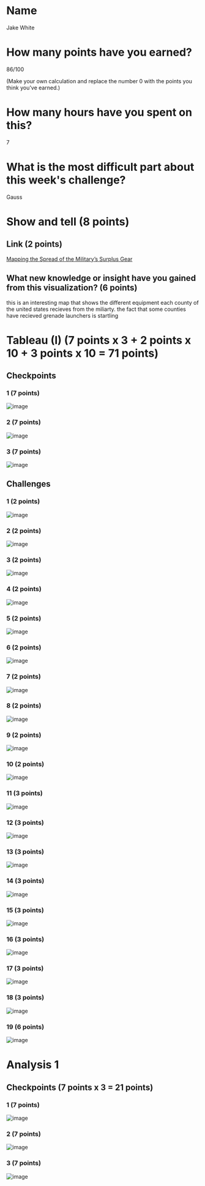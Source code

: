 # Name

Jake White

# How many points have you earned?

86/100

(Make your own calculation and replace the number 0 with the points you think you've earned.)

# How many hours have you spent on this?

7

# What is the most difficult part about this week's challenge?

Gauss

# Show and tell (8 points)

## Link (2 points)

[Mapping the Spread of the Military’s Surplus Gear](http://www.nytimes.com/interactive/2014/08/15/us/surplus-military-equipment-map.html?module=Search&mabReward=relbias%3Ar%2C%7B%221%22%3A%22RI%3A6%22%7D)

## What new knowledge or insight have you gained from this visualization? (6 points)

this is an interesting map that shows the different equipment each county of the united states recieves from the miliarty. the fact that some counties have recieved grenade launchers is startling 

# Tableau (I) (7 points x 3 + 2 points x 10 + 3 points x 10 = 71 points)

## Checkpoints

### 1 (7 points)

![image](http://i.imgur.com/DxtzssJ.png)

### 2 (7 points)

![image](http://i.imgur.com/iIVQC7x.png)

### 3 (7 points)

![image](http://i.imgur.com/DumjaeI.png)

## Challenges

### 1 (2 points)

![image](http://i.imgur.com/xBdECAI.png)

### 2 (2 points)

![image](http://i.imgur.com/hnPerkl.png)

### 3 (2 points)

![image](http://i.imgur.com/yIV0wOK.png)

### 4 (2 points)

![image](http://i.imgur.com/RIKXYF7.png)

### 5 (2 points)

![image](http://i.imgur.com/A9OXBh4.png)

### 6 (2 points)

![image](http://i.imgur.com/bbfbDjx.png)

### 7 (2 points)

![image](http://i.imgur.com/8GvpaB7.png)

### 8 (2 points)

![image](http://i.imgur.com/B9audT6.png)

### 9 (2 points)

![image](http://i.imgur.com/ytL6Qq0.png)

### 10 (2 points)

![image](http://i.imgur.com/jzq4u5H.png)

### 11 (3 points)

![image](http://i.imgur.com/jIs76Sy.png)

### 12 (3 points)

![image](http://i.imgur.com/mNlVbuH.png)

### 13 (3 points)

![image](http://i.imgur.com/IkFDIkY.png)

### 14 (3 points)

![image](http://i.imgur.com/Vf40EnP.png)

### 15 (3 points)

![image](http://i.imgur.com/3Nlz6PI.png)

### 16 (3 points)

![image](image.png?raw=true)

### 17 (3 points)

![image](http://i.imgur.com/BVEkz3D.png)

### 18 (3 points)

![image](http://i.imgur.com/teunAD7.png)

### 19 (6 points)

![image](http://i.imgur.com/PoaMskT.png)



# Analysis 1

## Checkpoints (7 points x 3 = 21 points)

### 1 (7 points)

![image](http://i.imgur.com/lpmRlSw.png)

### 2 (7 points)

![image](image.png?raw=true)

### 3 (7 points)

![image](image.png?raw=true)
